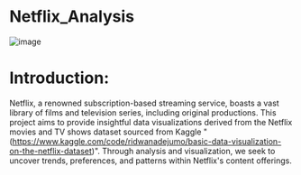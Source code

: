 # Netflix_Analysis
![image](https://github.com/DA-Atharv/Netflix_Analysis/assets/159448408/7d63027b-cebf-45e7-bf75-2cefab974e5b)

# Introduction:
Netflix, a renowned subscription-based streaming service, boasts a vast library of films and television series, including original productions. This project aims to provide insightful data visualizations derived from the Netflix movies and TV shows dataset sourced from Kaggle "(https://www.kaggle.com/code/ridwanadejumo/basic-data-visualization-on-the-netflix-dataset)". Through analysis and visualization, we seek to uncover trends, preferences, and patterns within Netflix's content offerings.
